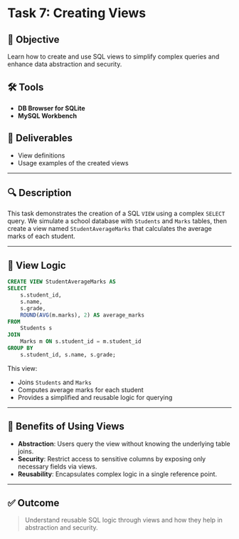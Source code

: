 
# Task 7: Creating Views

## 🏁 Objective
Learn how to create and use SQL views to simplify complex queries and enhance data abstraction and security.

## 🛠️ Tools
- **DB Browser for SQLite**
- **MySQL Workbench**

## 📄 Deliverables
- View definitions
- Usage examples of the created views

---

## 🔍 Description

This task demonstrates the creation of a SQL `VIEW` using a complex `SELECT` query. We simulate a school database with `Students` and `Marks` tables, then create a view named `StudentAverageMarks` that calculates the average marks of each student.

---

## 🧩 View Logic

```sql
CREATE VIEW StudentAverageMarks AS
SELECT 
    s.student_id,
    s.name,
    s.grade,
    ROUND(AVG(m.marks), 2) AS average_marks
FROM 
    Students s
JOIN 
    Marks m ON s.student_id = m.student_id
GROUP BY 
    s.student_id, s.name, s.grade;
```

This view:
- Joins `Students` and `Marks`
- Computes average marks for each student
- Provides a simplified and reusable logic for querying

---

## 🔐 Benefits of Using Views

- **Abstraction**: Users query the view without knowing the underlying table joins.
- **Security**: Restrict access to sensitive columns by exposing only necessary fields via views.
- **Reusability**: Encapsulates complex logic in a single reference point.

---

## ✅ Outcome

> Understand reusable SQL logic through views and how they help in abstraction and security.
